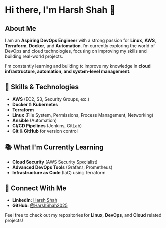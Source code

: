 # Hi there, I'm Harsh Shah 👋

## About Me
I am an **Aspiring DevOps Engineer** with a strong passion for **Linux**, **AWS**, **Terraform**, **Docker**, and **Automation**. I’m currently exploring the world of DevOps and cloud technologies, focusing on improving my skills and building real-world projects. 

I'm constantly learning and building to improve my knowledge in **cloud infrastructure, automation, and system-level management**.

## 🚀 Skills & Technologies
- **AWS** (EC2, S3, Security Groups, etc.)
- **Docker** & **Kubernetes**
- **Terraform**
- **Linux** (File System, Permissions, Process Management, Networking)
- **Ansible** (Automation)
- **CI/CD Pipelines** (Jenkins, GitLab)
- **Git** & **GitHub** for version control

## 📚 What I'm Currently Learning
- **Cloud Security** (AWS Security Specialist)
- **Advanced DevOps Tools** (Grafana, Prometheus)
- **Infrastructure as Code** (IaC) using Terraform

## 🔗 Connect With Me
- **LinkedIn:** [Harsh Shah](https://www.linkedin.com/in/shah-harsh-2a98a22/)
- **GitHub:** [@HarshShah2025](https://github.com/harshshah2025)

Feel free to check out my repositories for **Linux**, **DevOps**, and **Cloud** related projects!
